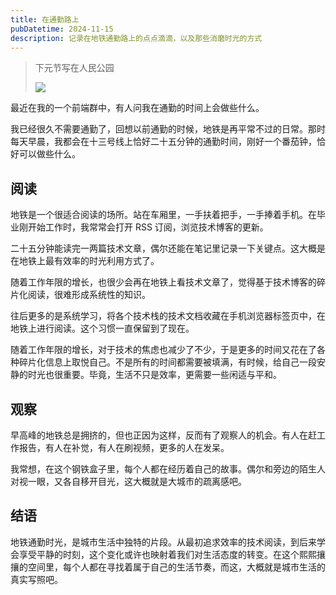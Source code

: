 ```yaml
---
title: 在通勤路上
pubDatetime: 2024-11-15
description: 记录在地铁通勤路上的点点滴滴，以及那些消磨时光的方式
---
```


> 下元节写在人民公园
>
> ![](https://static.shanyue.tech/images/24-11-15/clipboard-5679.cbe3d6.webp)

最近在我的一个前端群中，有人问我在通勤的时间上会做些什么。

我已经很久不需要通勤了，回想以前通勤的时候，地铁是再平常不过的日常。那时每天早晨，我都会在十三号线上恰好二十五分钟的通勤时间，刚好一个番茄钟，恰好可以做些什么。

## 阅读

地铁是一个很适合阅读的场所。站在车厢里，一手扶着把手，一手捧着手机。在毕业刚开始工作时，我常常会打开 RSS 订阅，浏览技术博客的更新。

二十五分钟能读完一两篇技术文章，偶尔还能在笔记里记录一下关键点。这大概是在地铁上最有效率的时光利用方式了。

随着工作年限的增长，也很少会再在地铁上看技术文章了，觉得基于技术博客的碎片化阅读，很难形成系统性的知识。

往后更多的是系统学习，将各个技术栈的技术文档收藏在手机浏览器标签页中，在地铁上进行阅读。这个习惯一直保留到了现在。

随着工作年限的增长，对于技术的焦虑也减少了不少，于是更多的时间又花在了各种碎片化信息上取悦自己。不是所有的时间都需要被填满，有时候，给自己一段安静的时光也很重要。毕竟，生活不只是效率，更需要一些闲适与平和。

## 观察

早高峰的地铁总是拥挤的，但也正因为这样，反而有了观察人的机会。有人在赶工作报告，有人在补觉，有人在刷视频，更多的人在发呆。

我常想，在这个钢铁盒子里，每个人都在经历着自己的故事。偶尔和旁边的陌生人对视一眼，又各自移开目光，这大概就是大城市的疏离感吧。

## 结语

地铁通勤时光，是城市生活中独特的片段。从最初追求效率的技术阅读，到后来学会享受平静的时刻，这个变化或许也映射着我们对生活态度的转变。在这个熙熙攘攘的空间里，每个人都在寻找着属于自己的生活节奏，而这，大概就是城市生活的真实写照吧。

